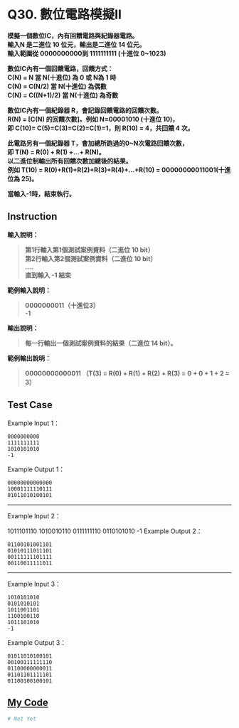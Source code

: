 # Q30. 數位電路模擬II

**模擬一個數位IC，內有回饋電路與紀錄器電路。**  
**輸入N 是二進位 10 位元，輸出是二進位 14 位元。**  
**輸入範圍從 0000000000到 1111111111 (十進位 0~1023)**  

**數位IC內有一個回饋電路，回饋方式：**  
**C(N) = N 當 N(十進位) 為 0 或 N為 1 時**  
**C(N) = C(N/2) 當 N(十進位) 為偶數**  
**C(N) = C((N+1)/2) 當 N(十進位) 為奇數**  

**數位IC內有一個紀錄器 R，會記錄回饋電路的回饋次數。**  
**R(N) = [C(N) 的回饋次數]。例如 N=00001010 (十進位 10)，**  
**即 C(10)= C(5)=C(3)=C(2)=C(1)=1，則 R(10) = 4，共回饋 4 次。**  

**此電路另有一個紀錄器 T，會加總所跑過的0~N次電路回饋次數，**  
**即 T(N) = R(0) + R(1) +...+ R(N)。**  
**以二進位制輸出所有回饋次數加總後的結果。**  
**例如 T(10) = R(0)+R(1)+R(2)+R(3)+R(4)+...+R(10) = 00000000011001(十進位為 25)。**  

**當輸入-1時，結束執行。**  

## Instruction

**輸入說明：**  
> **第1行輸入第1個測試案例資料（二進位 10 bit）**  
  **第2行輸入第2個測試案例資料（二進位 10 bit）**  
  **....**  
  **直到輸入 -1 結束**  

**範例輸入說明：**  
> **0000000011（十進位3）**  
  **-1**

**輸出說明：**  
> **每一行輸出一個測試案例資料的結果（二進位 14 bit）。**  

**範例輸出說明：**  
> **00000000000011 （T(3) = R(0) + R(1) + R(2) + R(3) = 0 + 0 + 1 + 2 = 3）**

## Test Case

Example Input 1：

    0000000000
    1111111111
    1010101010
    -1
Example Output 1：

    00000000000000
    10001111110111
    01011010100101
- - -
Example Input 2：

   1011101110
    1010010110
    0111111110
    0110101010
    -1
Example Output 2：

    01100101001101
    01010111011101
    00111111101111
    00110011111011
- - -
Example Input 3：

    1010101010
    0101010101
    1011001101
    1100100110
    1011101010
    -1
Example Output 3：

    01011010100101
    00100111111110
    01100000000011
    01101101111101
    01100100100101

## [My Code](../HomeWork/q30.py)

```python
# Not Yet
```